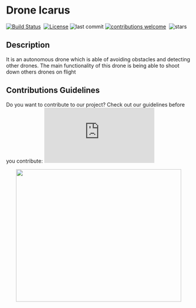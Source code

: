 # Drone Icarus


[![Build Status](https://img.shields.io/travis/RoboTech-URJC/Icarus-Project.svg?label=Travis%20CI&logo=travis&style=flat-square)](https://travis-ci.com/RoboTech-URJC/Icarus-Project)&nbsp;
[![License](https://img.shields.io/badge/License-Apache%202.0-blue.svg)](https://opensource.org/licenses/Apache-2.0)
![last commit](https://img.shields.io/github/last-commit/RoboTech-URJC/Icarus-Project)
[![contributions welcome](https://img.shields.io/static/v1.svg?label=Contributions&message=Welcome&color=0059b3&style=flat-square)](https://github.com/RoboTech-URJC/Icarus-Project/blob/master/CONTRIBUTING.md)&nbsp;
![stars](https://img.shields.io/github/stars/RoboTech-URJC/Icarus-Project?style=social)

## Description

It is an autonomous drone which is able of avoiding obstacles and detecting other drones. The main functionality of this drone is being able to shoot down others drones on flight

## Contributions Guidelines

Do you want to contribute to our project? Check out our guidelines before you contribute: ![CONTRIBUTING](https://github.com/RoboTech-URJC/Icarus-Project/blob/master/CONTRIBUTING.md)


<p align="center">
  <img width="450" height="360" src="https://github.com/RoboTech-URJC/Icarus-Project/blob/master/docs/drone1.jpeg">
</p>
